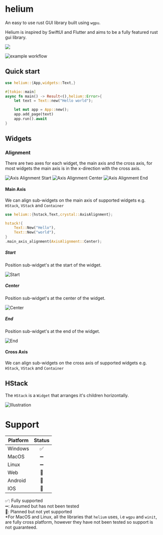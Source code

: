 # helium
An easy to use rust GUI library built using `wgpu`.

Helium is inspired by SwiftUI and Flutter and aims to be a fully featured rust gui library.

![](https://img.shields.io/badge/Rust-000000?style=for-the-badge&logo=rust&logoColor=white)

![example workflow](https://github.com/snubwoody/Helium/actions/workflows/rust.yml/badge.svg?branch=main)

## Quick start

```rust
use helium::{App,widgets::Text,}

#[tokio::main]
async fn main() -> Result<(),helium::Error>{
	let text = Text::new("Hello world");

	let mut app = App::new();
	app.add_page(text)
	app.run().await	
}
```

## Widgets

### Alignment

There are two axes for each widget, the main axis and the cross axis, for most widgets the main axis is in the x-direction with the cross axis.

![Axis Alignment Start](<docs/assets/Axis Alignment Start.svg>)
![Axis Alignment Center](<docs/assets/Axis Alignment Center.svg>)
![Axis Alignment End](<docs/assets/Axis Alignment End.svg>)

#### Main Axis

We can align sub-widgets on the main axis of supported widgets e.g. `HStack`, `VStack` and `Container`

```rust
use helium::{hstack,Text,crystal::AxisAlignment};

hstack!{
	Text::New("Hello"),
	Text::New("world"),
}
.main_axis_alignment(AxisAlignment::Center);
```

##### Start

Position sub-widget's at the start of the widget.

![Start](<docs/assets/Main-Axis-Alignment Start.svg>)

##### Center

Position sub-widget's at the center of the widget.

![Center](<docs/assets/Main-Axis-Alignment Center.svg>)

##### End

Position sub-widget's at the end of the widget.

![End](<docs/assets/Main-Axis-Alignment End.svg>)

#### Cross Axis

We can align sub-widgets on the cross axis of supported widgets e.g. `HStack`, `VStack` and `Container`


## HStack
The `HStack` is a `Widget` that arranges it's children horizontally.

![Illustration](<docs/assets/HStack Illustration.svg>)



# Support


|Platform|Status|
|--|:--:|
|Windows|✅|
|MacOS|➖|
|Linux|➖|
|Web|🚧|
|Android|🚧|
|IOS|🚧|

✅: Fully supported  
➖: Assumed but has not been tested  
🚧: Planned but not yet supported  
*For MacOS and Linux, all the libraries that `helium` uses, i.e `wgpu` and `winit`, are fully cross platform, however they have not been tested so support is not guaranteed. 
